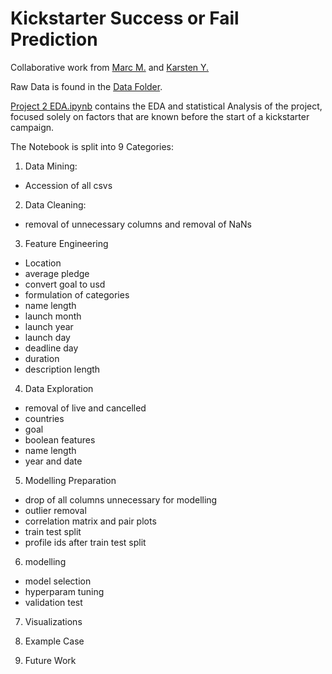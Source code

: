 # Kickstarter Success or Fail Prediction

Collaborative work from [Marc M.](https://github.com/mmwieauchimmer) and [Karsten Y.](https://github.com/Karsten-Yan)

Raw Data is found in the [Data Folder](https://github.com/Karsten-Yan/data_science_project_2/tree/master/data).

[Project 2 EDA.ipynb](https://github.com/Karsten-Yan/data_science_project_2/blob/master/Project%202%20EDA.ipynb) contains the EDA and statistical Analysis of the project, focused solely on factors that are known before the start of a kickstarter campaign.

The Notebook is split into 9 Categories:

1. Data Mining:
* Accession of all csvs

2. Data Cleaning:
* removal of unnecessary columns and removal of NaNs

3. Feature Engineering
* Location
* average pledge
* convert goal to usd
* formulation of categories
* name length
* launch month
* launch year
* launch day
* deadline day
* duration
* description length

4. Data Exploration
* removal of live and cancelled
* countries
* goal
* boolean features
* name length
* year and date

5. Modelling Preparation
* drop of all columns unnecessary for modelling 
* outlier removal
* correlation matrix and pair plots
* train test split
* profile ids after train test split

6. modelling
* model selection
* hyperparam tuning
* validation test

7. Visualizations

8. Example Case

9. Future Work
